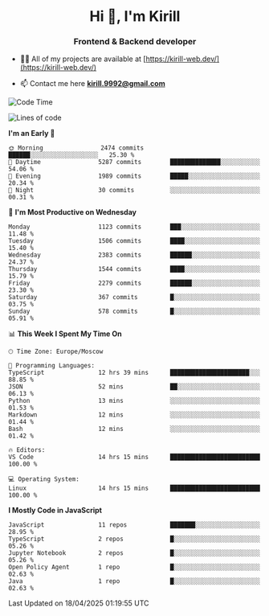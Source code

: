 <h1 align="center">Hi 👋, I'm Kirill</h1>
<h3 align="center">Frontend & Backend developer</h3>

- 👨‍💻 All of my projects are available at [https://kirill-web.dev/](https://kirill-web.dev/)

- 📫 Contact me here **kirill.9992@gmail.com**











<!--START_SECTION:waka-->
![Code Time](http://img.shields.io/badge/Code%20Time-2%2C214%20hrs%2039%20mins-blue)

![Lines of code](https://img.shields.io/badge/From%20Hello%20World%20I%27ve%20Written-5.5%20million%20lines%20of%20code-blue)

**I'm an Early 🐤** 

```text
🌞 Morning                2474 commits        ██████░░░░░░░░░░░░░░░░░░░   25.30 % 
🌆 Daytime                5287 commits        ██████████████░░░░░░░░░░░   54.06 % 
🌃 Evening                1989 commits        █████░░░░░░░░░░░░░░░░░░░░   20.34 % 
🌙 Night                  30 commits          ░░░░░░░░░░░░░░░░░░░░░░░░░   00.31 % 
```
📅 **I'm Most Productive on Wednesday** 

```text
Monday                   1123 commits        ███░░░░░░░░░░░░░░░░░░░░░░   11.48 % 
Tuesday                  1506 commits        ████░░░░░░░░░░░░░░░░░░░░░   15.40 % 
Wednesday                2383 commits        ██████░░░░░░░░░░░░░░░░░░░   24.37 % 
Thursday                 1544 commits        ████░░░░░░░░░░░░░░░░░░░░░   15.79 % 
Friday                   2279 commits        ██████░░░░░░░░░░░░░░░░░░░   23.30 % 
Saturday                 367 commits         █░░░░░░░░░░░░░░░░░░░░░░░░   03.75 % 
Sunday                   578 commits         █░░░░░░░░░░░░░░░░░░░░░░░░   05.91 % 
```


📊 **This Week I Spent My Time On** 

```text
🕑︎ Time Zone: Europe/Moscow

💬 Programming Languages: 
TypeScript               12 hrs 39 mins      ██████████████████████░░░   88.85 % 
JSON                     52 mins             ██░░░░░░░░░░░░░░░░░░░░░░░   06.13 % 
Python                   13 mins             ░░░░░░░░░░░░░░░░░░░░░░░░░   01.53 % 
Markdown                 12 mins             ░░░░░░░░░░░░░░░░░░░░░░░░░   01.44 % 
Bash                     12 mins             ░░░░░░░░░░░░░░░░░░░░░░░░░   01.42 % 

🔥 Editors: 
VS Code                  14 hrs 15 mins      █████████████████████████   100.00 % 

💻 Operating System: 
Linux                    14 hrs 15 mins      █████████████████████████   100.00 % 
```

**I Mostly Code in JavaScript** 

```text
JavaScript               11 repos            ███████░░░░░░░░░░░░░░░░░░   28.95 % 
TypeScript               2 repos             █░░░░░░░░░░░░░░░░░░░░░░░░   05.26 % 
Jupyter Notebook         2 repos             █░░░░░░░░░░░░░░░░░░░░░░░░   05.26 % 
Open Policy Agent        1 repo              █░░░░░░░░░░░░░░░░░░░░░░░░   02.63 % 
Java                     1 repo              █░░░░░░░░░░░░░░░░░░░░░░░░   02.63 % 
```




 Last Updated on 18/04/2025 01:19:55 UTC
<!--END_SECTION:waka-->

